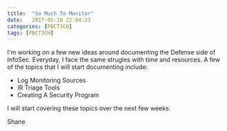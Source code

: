 ```yaml
---
title:  "So Much To Monitor"
date:   2017-05-10 22:04:23
categories: [PBCT3CH]
tags: [PBCT3CH]
---
```


I'm working on a few new ideas around documenting the Defense side of InfoSec.  Everyday, I face the same strugles with time and resources.  A few of the topics that I will start 
documenting include:

* Log Monitoring Sources 
* IR Triage Tools 
* Creating A Security Program

I will start covering these topics over the next few weeks.


Shane
